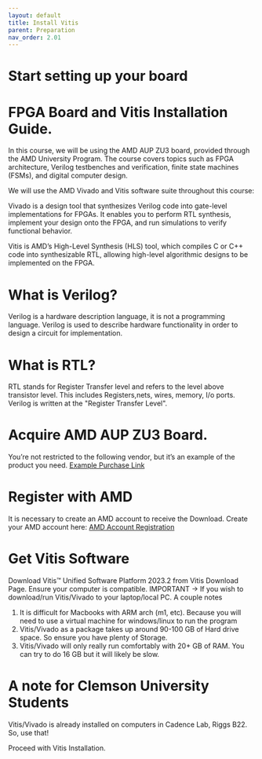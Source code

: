 ```yaml
---
layout: default
title: Install Vitis
parent: Preparation
nav_order: 2.01
---
```


# Start setting up your board

# FPGA Board and Vitis Installation Guide.
In this course, we will be using the AMD AUP ZU3 board, provided through the AMD University Program. The course covers topics such as FPGA architecture, Verilog testbenches and verification, finite state machines (FSMs), and digital computer design.

We will use the AMD Vivado and Vitis software suite throughout this course:

Vivado is a design tool that synthesizes Verilog code into gate-level implementations for FPGAs. It enables you to perform RTL synthesis, implement your design onto the FPGA, and run simulations to verify functional behavior.

Vitis is AMD’s High-Level Synthesis (HLS) tool, which compiles C or C++ code into synthesizable RTL, allowing high-level algorithmic designs to be implemented on the FPGA.


# What is Verilog?
Verilog is a hardware description language, it is not a programming language. Verilog is used to describe hardware functionality in order to design 
a circuit for implementation. 

# What is RTL?

RTL stands for Register Transfer level and refers to the level above transistor level. This includes Registers,nets, wires, memory, I/o ports. Verilog is written
at the "Register Transfer Level".

# Acquire AMD AUP ZU3 Board.
You’re not restricted to the following vendor, but it’s an example of the product you need. [Example Purchase Link](https://www.realdigital.org/hardware/aup-zu3 )




# Register with AMD
It is necessary to create an AMD account to receive the Download.
Create your AMD account here: [AMD Account Registration](https://www.amd.com/en/registration/create-account.html)

# Get Vitis Software
Download Vitis™ Unified Software Platform 2023.2 from Vitis Download Page. Ensure your computer is compatible. IMPORTANT -> If you wish to download/run Vitis/Vivado to your laptop/local PC.
A couple notes
1. It is difficult for Macbooks with ARM arch (m1, etc). Because you will need to use a virtual machine for windows/linux to run the program
2. Vitis/Vivado as a package takes up around 90-100 GB of Hard drive space. So ensure you have plenty of Storage.
3. Vitis/Vivado will only really run comfortably with 20+ GB of RAM. You can try to do 16 GB but it will likely be slow.

# A note for Clemson University Students 
Vitis/Vivado is already installed on computers in Cadence Lab, Riggs B22. So, use that!

Proceed with Vitis Installation.
